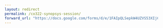 ```yaml
---
layout: redirect
permalink: /co322-synopsys-session/
forward_url: "https://docs.google.com/forms/d/e/1FAIpQLSepkW4UZVS53XIjCGUC-XKr6vyYQQ4GegC2cfW3ToTWEyAJhQ/viewform?usp=dialog"
---
```

